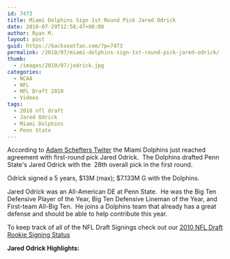```yaml
---
id: 7473
title: Miami Dolphins Sign 1st Round Pick Jared Odrick
date: 2010-07-29T12:58:47+00:00
author: Ryan M.
layout: post
guid: https://backseatfan.com/?p=7473
permalink: /2010/07/miami-dolphins-sign-1st-round-pick-jared-odrick/
thumb:
  - /images/2010/07/jodrick.jpg
categories:
  - NCAA
  - NFL
  - NFL Draft 2010
  - Videos
tags:
  - 2010 nfl draft
  - Jared Odrick
  - Miami Dolphins
  - Penn State
---
```


<div class="entry">
  <p>
    According to <a href="http://www.twitter.com/Adam_Schefter">Adam Schefters Twiter</a> the Miami Dolphins just reached agreement with first-round pick Jared Odrick.  The Dolphins drafted Penn State's Jared Odrick with the  28th overall pick in the first round.
  </p>

  <p>
    Odrick signed a 5 years, $13M (max); $7.133M G with the Dolphins.
  </p>

  <p>
    Jared Odrick was an All-American DE at Penn State.  He was the Big Ten Defensive Player of the Year, Big Ten Defensive Lineman of the Year, and First-team All-Big Ten.  He joins a Dolphins team that already has a great defense and should be able to help contribute this year.
  </p>

  <p>
    To keep track of all of the NFL Draft Signings check out our <a href="https://backseatfan.com/index.php/2010/04/2010-nfl-draft-rookie-signing-status/">2010 NFL Draft Rookie Signing Status</a>
  </p>

  <p>
    <strong>Jared Odrick Highlights:</strong>
  </p>

  <p>
  </p>
</div>
